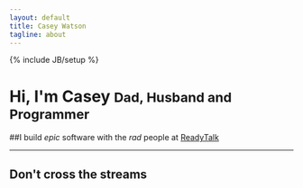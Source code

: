 ```yaml
---
layout: default
title: Casey Watson
tagline: about
---
```

{% include JB/setup %}

<div class="page-header">
  <h1>Hi, I'm Casey <small>Dad, Husband and Programmer</small></h1>
</div>
##I build <em>epic</em> software with the <em>rad</em> people at <a href="http://readytalk.com">ReadyTalk</a>

<hr/>


<div class="row">
  <div class="span8">
    <h2>Don't cross the streams</h2>
    <div id="lifestream">
    </div>
  </div>
<!--  <form class="span3">
    <div class="control-group">
      <label><h2>Contact</h2></label><textarea class="input-large">Howdy!</textarea>
    </div>
    <button type="submit" class="btn btn-primary">Save changes</button>
  </form>
-->
</div>


<script src="https://ajax.googleapis.com/ajax/libs/jquery/1.6.1/jquery.min.js">
</script>


<script src="https://ajax.googleapis.com/ajax/libs/jquery/1.6.1/jquery.min.js">
</script>

<script src="/assets/js/jquery.lifestream.js">
</script>

<script>

  $("#lifestream").lifestream({
    list:[
      {
        service: "github",
        user: "watsoncj"
      },
      {
        service: "twitter",
        user: "watsoncj"
      },
      {
        service: "bitbucket",
        user: "watsoncj"
      },
      {
        service: "stackoverflow",
        user: "watsoncj"
      },
      {
        service: "vimeo",
        user: "watsoncj"
      }
    ]
  });

</script>

